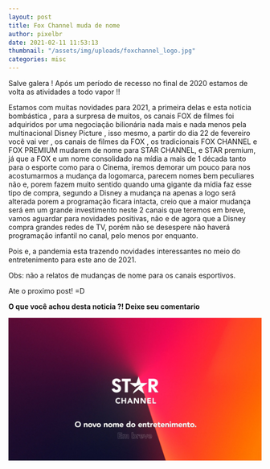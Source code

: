 ```yaml
---
layout: post
title: Fox Channel muda de nome
author: pixelbr
date: 2021-02-11 11:53:13
thumbnail: "/assets/img/uploads/foxchannel_logo.jpg"
categories: misc  
---
```


Salve galera ! Após um período de recesso no final de 2020 estamos de volta as atividades a todo vapor !!

Estamos com muitas novidades para 2021, a primeira delas e esta noticia bombástica , para a surpresa de muitos, os canais FOX de filmes foi adquiridos por uma negociação bilionária nada mais e nada menos pela multinacional Disney Picture , isso mesmo, a partir do dia 22 de fevereiro você vai ver , os canais de filmes da FOX , os tradicionais FOX CHANNEL e FOX PREMIUM mudarem de nome para STAR CHANNEL, e STAR premium, já que a FOX e um nome consolidado na mídia a mais de 1 década tanto para o esporte como para o Cinema, iremos demorar um pouco para nos acostumarmos a mudança da logomarca, parecem nomes bem peculiares não e, porem fazem muito sentido quando uma gigante da mídia faz esse tipo de compra, segundo a Disney a mudança na apenas a logo será alterada porem a programação ficara intacta, creio que a maior mudança será em um grande investimento neste 2 canais que teremos em breve, vamos aguardar para novidades positivas, não e de agora que a Disney compra grandes redes de TV, porém não se desespere não haverá programação infantil no canal, pelo menos por enquanto.   

Pois e, a pandemia esta trazendo novidades interessantes no meio do entretenimento para este ano de 2021. 

Obs: não a relatos de mudanças de nome para os canais esportivos.

 Ate o proximo post! =D

**O que você achou desta noticia ?! Deixe seu comentario**

![Netlify CMS Screenshot](/assets/img/uploads/starchannel_chamada.jpg)
